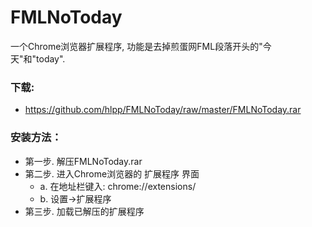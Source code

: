# FMLNoToday

一个Chrome浏览器扩展程序, 功能是去掉煎蛋网FML段落开头的"今天"和"today".

### 下载:
* https://github.com/hlpp/FMLNoToday/raw/master/FMLNoToday.rar

### 安装方法：
* 第一步. 解压FMLNoToday.rar
* 第二步. 进入Chrome浏览器的 扩展程序 界面
  - a. 在地址栏键入: chrome://extensions/
  - b. 设置->扩展程序
* 第三步. 加载已解压的扩展程序
